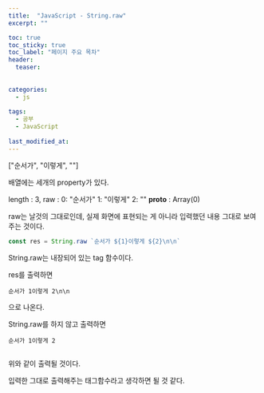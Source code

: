 ```yaml
---
title:  "JavaScript - String.raw"
excerpt: ""

toc: true
toc_sticky: true
toc_label: "페이지 주요 목차"
header:
  teaser: 
  
  
categories:
  - js
  
tags:
  - 공부
  - JavaScript
  
last_modified_at: 
---
```


["순서가", "이렇게", ""]

배열에는 세개의 property가 있다.

length : 3,
raw : 
  0: "순서가"
  1: "이렇게"
  2: ""
__proto__ : Array(0)

raw는 날것의 그대로인데, 실제 화면에 표현되는 게 아니라 입력했던 내용 그대로 보여주는 것이다.

```javascript
const res = String.raw `순서가 ${1}이렇게 ${2}\n\n`
```

String.raw는 내장되어 있는 tag 함수이다.

res를 출력하면

```
순서가 1이렇게 2\n\n
```

으로 나온다.

String.raw를 하지 않고 출력하면

```
순서가 1이렇게 2


```

위와 같이 출력될 것이다.

입력한 그대로 출력해주는 태그함수라고 생각하면 될 것 같다.


